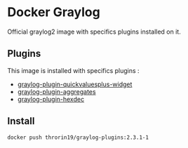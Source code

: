 # Docker Graylog

Official graylog2 image with specifics plugins installed on it.

## Plugins

This image is installed with specifics plugins :

- [graylog-plugin-quickvaluesplus-widget](https://github.com/billmurrin/graylog-plugin-quickvaluesplus-widget)
- [graylog-plugin-aggregates](https://github.com/cvtienhoven/graylog-plugin-aggregates)
- [graylog-plugin-hexdec](https://github.com/llucenic/graylog-plugin-hexdec)

## Install

```
docker push throrin19/graylog-plugins:2.3.1-1
```
